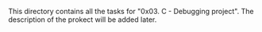 This directory contains all the tasks for "0x03. C - Debugging project".
The description of the prokect will be added later.
